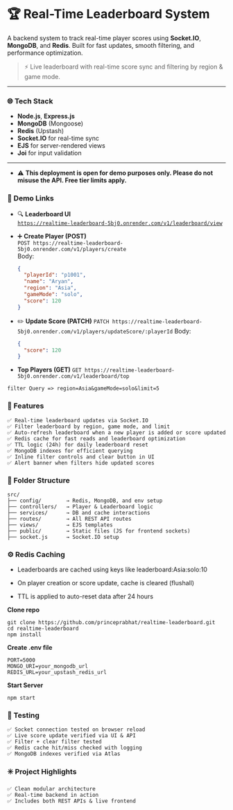 # 🏆 Real-Time Leaderboard System

A backend system to track real-time player scores using **Socket.IO**, **MongoDB**, and **Redis**. Built for fast updates, smooth filtering, and performance optimization.

> ⚡ Live leaderboard with real-time score sync and filtering by region & game mode.

---

### 🌐 Tech Stack

- **Node.js**, **Express.js**
- **MongoDB** (Mongoose)
- **Redis** (Upstash)
- **Socket.IO** for real-time sync
- **EJS** for server-rendered views
- **Joi** for input validation

---

- ⚠️ **This deployment is open for demo purposes only. Please do not misuse the API. Free tier limits apply.**

### 🔗 Demo Links

- 🔍 **Leaderboard UI**  
  [`https://realtime-leaderboard-5bj0.onrender.com/v1/leaderboard/view`](https://realtime-leaderboard-5bj0.onrender.com/v1/leaderboard/view)

- ➕ **Create Player (POST)**  
  `POST https://realtime-leaderboard-5bj0.onrender.com/v1/players/create`  
  Body:
  ```json
  {
    "playerId": "p1001",
    "name": "Aryan",
    "region": "Asia",
    "gameMode": "solo",
    "score": 120
  }
  ```
- ✏️ **Update Score (PATCH)**
  `PATCH https://realtime-leaderboard-5bj0.onrender.com/v1/players/updateScore/:playerId`
  Body:
  ```json
  {
    "score": 120
  }
  ```
- **Top Players (GET)**
  `GET https://realtime-leaderboard-5bj0.onrender.com/v1/leaderboard/top`

```
filter Query => region=Asia&gameMode=solo&limit=5
```

### 🧩 Features

    ✅ Real-time leaderboard updates via Socket.IO
    ✅ Filter leaderboard by region, game mode, and limit
    ✅ Auto-refresh leaderboard when a new player is added or score updated
    ✅ Redis cache for fast reads and leaderboard optimization
    ✅ TTL logic (24h) for daily leaderboard reset
    ✅ MongoDB indexes for efficient querying
    ✅ Inline filter controls and clear button in UI
    ✅ Alert banner when filters hide updated scores

### 📁 Folder Structure

    src/
    ├── config/        → Redis, MongoDB, and env setup
    ├── controllers/   → Player & Leaderboard logic
    ├── services/      → DB and cache interactions
    ├── routes/        → All REST API routes
    ├── views/         → EJS templates
    ├── public/        → Static files (JS for frontend sockets)
    ├── socket.js      → Socket.IO setup

### ⚙️ Redis Caching

- Leaderboards are cached using keys like leaderboard:Asia:solo:10

- On player creation or score update, cache is cleared (flushall)

- TTL is applied to auto-reset data after 24 hours

**Clone repo**

```
git clone https://github.com/princeprabhat/realtime-leaderboard.git
cd realtime-leaderboard
npm install
```

**Create .env file**

```
PORT=5000
MONGO_URI=your_mongodb_url
REDIS_URL=your_upstash_redis_url
```

**Start Server**

```
npm start
```

### 🧪 Testing

    ✅ Socket connection tested on browser reload
    ✅ Live score update verified via UI & API
    ✅ Filter + clear filter tested
    ✅ Redis cache hit/miss checked with logging
    ✅ MongoDB indexes verified via Atlas

### ✳️ Project Highlights

    ✅ Clean modular architecture
    ✅ Real-time backend in action
    ✅ Includes both REST APIs & live frontend
